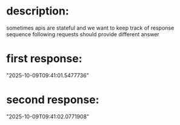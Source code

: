# description:

sometimes apis are stateful and we want to keep track of response sequence
following requests should provide different answer

# first response:

"2025-10-09T09:41:01.5477736"

# second response:

"2025-10-09T09:41:02.0771908"
